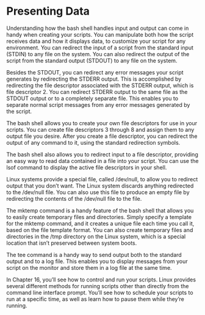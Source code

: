 # Presenting Data
Understanding how the bash shell handles input and output can come in handy when creating your scripts. You can manipulate both how the script receives data and how it displays data, to customize your script for any environment. You can redirect the input of a script from the standard input (STDIN) to any file on the system. You can also redirect the output of the script from the standard output (STDOUT) to any file on the system.

Besides the STDOUT, you can redirect any error messages your script generates by redirecting the STDERR output. This is accomplished by redirecting the file descriptor associated with the STDERR output, which is file descriptor 2. You can redirect STDERR output to the same file as the STDOUT output or to a completely separate file. This enables you to separate normal script messages from any error messages generated by the script.

The bash shell allows you to create your own file descriptors for use in your scripts. You can create file descriptors 3 through 8 and assign them to any output file you desire. After you create a file descriptor, you can redirect the output of any command to it, using the standard redirection symbols.

The bash shell also allows you to redirect input to a file descriptor, providing an easy way to read data contained in a file into your script. You can use the lsof command to display the active file descriptors in your shell.

Linux systems provide a special file, called /dev/null, to allow you to redirect output that you don’t want. The Linux system discards anything redirected to the /dev/null file. You can also use this file to produce an empty file by redirecting the contents of the /dev/null file to the file.

The mktemp command is a handy feature of the bash shell that allows you to easily create temporary files and directories. Simply specify a template for the mktemp command, and it creates a unique file each time you call it, based on the file template format. You can also create temporary files and directories in the /tmp directory on the Linux system, which is a special location that isn’t preserved between system boots.

The tee command is a handy way to send output both to the standard output and to a log file. This enables you to display messages from your script on the monitor and store them in a log file at the same time.

In Chapter 16, you’ll see how to control and run your scripts. Linux provides several different methods for running scripts other than directly from the command line interface prompt. You’ll see how to schedule your scripts to run at a specific time, as well as learn how to pause them while they’re running.
